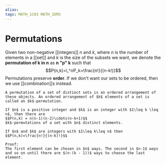 ```yaml
---
alias:
tags: MATH_1C03 MATH_1DM3
---
```

# Permutations
Given two non-negative [[integers]] $n$ and $k$, where $n$ is the number of elements in a [[set]] and $k$ is the size of the subsets we want, we denote the **permutation of k in n** as **n "p" k** such that
$$P(n,k)=\,^nP_k=\frac{n!}{(n-k!)}$$
Permutations preserve **order**. If we don't want our sets to be ordered, then we use [[combination]]s instead. 

```ad-note
A permutation of a set of distinct sets is an ordered arrangement of these objects. An ordered arrangement of $k$ elements of a set is called an $k$-permutation.
```

```ad-abstract
If $n$ is a positive integer and $k$ is an integer with $1\leq k \leq n$, then there are
$$P(n,k) = n(n-1)(n-2)\cdots(n-k+1)$$
$k$-permutations of a set with $n$ distinct elements.

If $n$ and $k$ are integers with $1\leq k\leq n$ then
$$P(n,k)=\frac{n!}{(n-k)!}$$

Proof:
The first element can be chosen in $n$ ways. The second in $n-1$ ways and so on until there are $(n-(k - 1))$ ways to choose the last element. 
```